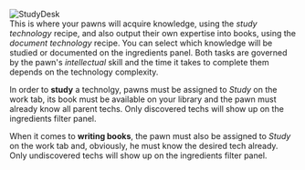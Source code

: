 ![StudyDesk](https://i.imgur.com/ZivxfT4.png)\
This is where your pawns will acquire knowledge, using the _study technology_ recipe, and also output their own expertise into books, using the _document technology_ recipe. You can select which knowledge will be studied or documented on the ingredients panel. Both tasks are governed by the pawn's _intellectual_ skill and the time it takes to complete them depends on the technology complexity.

In order to **study** a technolgy, pawns must be assigned to _Study_ on the work tab, its book must be available on your library and the pawn must already know all parent techs. Only discovered techs will show up on the ingredients filter panel. 

When it comes to **writing books**, the pawn must also be assigned to _Study_ on the work tab and, obviously, he must know the desired tech already. Only undiscovered techs will show up on the ingredients filter panel.